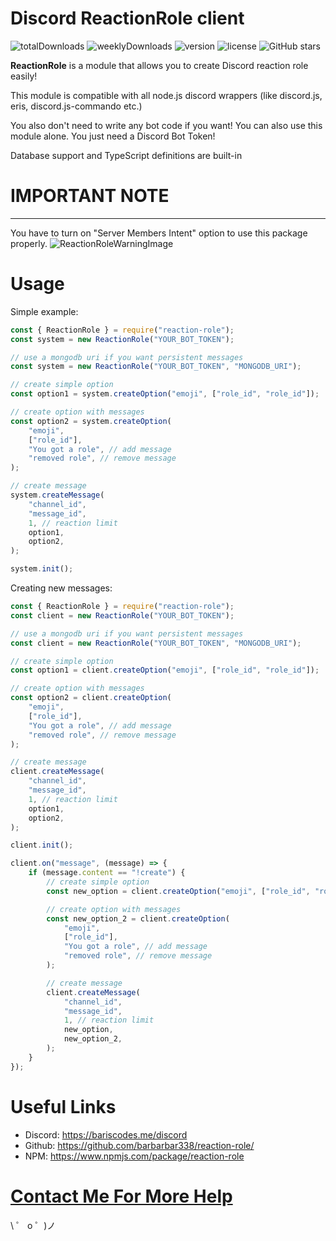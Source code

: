 # Discord ReactionRole client

![totalDownloads](https://img.shields.io/npm/dt/reaction-role?style=for-the-badge)
![weeklyDownloads](https://img.shields.io/npm/dw/reaction-role?style=for-the-badge)
![version](https://img.shields.io/npm/v/reaction-role?style=for-the-badge)
![license](https://img.shields.io/npm/l/reaction-role?style=for-the-badge)
![GitHub stars](https://img.shields.io/github/stars/barbarbar338/reaction-role?style=for-the-badge)

**ReactionRole** is a module that allows you to create Discord reaction role easily!

This module is compatible with all node.js discord wrappers (like discord.js, eris, discord.js-commando etc.)

You also don't need to write any bot code if you want! You can also use this module alone. You just need a Discord Bot Token!

Database support and TypeScript definitions are built-in

# IMPORTANT NOTE

---

You have to turn on "Server Members Intent" option to use this package properly.
![ReactionRoleWarningImage](https://raw.githubusercontent.com/barbarbar338/lib/master/personal_page/images/reaction-role-warning.png)

# Usage

Simple example:

```js
const { ReactionRole } = require("reaction-role");
const system = new ReactionRole("YOUR_BOT_TOKEN");

// use a mongodb uri if you want persistent messages
const system = new ReactionRole("YOUR_BOT_TOKEN", "MONGODB_URI");

// create simple option
const option1 = system.createOption("emoji", ["role_id", "role_id"]);

// create option with messages
const option2 = system.createOption(
	"emoji",
	["role_id"],
	"You got a role", // add message
	"removed role", // remove message
);

// create message
system.createMessage(
	"channel_id",
	"message_id",
	1, // reaction limit
	option1,
	option2,
);

system.init();
```

Creating new messages:

```js
const { ReactionRole } = require("reaction-role");
const client = new ReactionRole("YOUR_BOT_TOKEN");

// use a mongodb uri if you want persistent messages
const client = new ReactionRole("YOUR_BOT_TOKEN", "MONGODB_URI");

// create simple option
const option1 = client.createOption("emoji", ["role_id", "role_id"]);

// create option with messages
const option2 = client.createOption(
	"emoji",
	["role_id"],
	"You got a role", // add message
	"removed role", // remove message
);

// create message
client.createMessage(
	"channel_id",
	"message_id",
	1, // reaction limit
	option1,
	option2,
);

client.init();

client.on("message", (message) => {
	if (message.content == "!create") {
		// create simple option
		const new_option = client.createOption("emoji", ["role_id", "role_id"]);

		// create option with messages
		const new_option_2 = client.createOption(
			"emoji",
			["role_id"],
			"You got a role", // add message
			"removed role", // remove message
		);

		// create message
		client.createMessage(
			"channel_id",
			"message_id",
			1, // reaction limit
			new_option,
			new_option_2,
		);
	}
});
```

# Useful Links

-   Discord: https://bariscodes.me/discord
-   Github: https://github.com/barbarbar338/reaction-role/
-   NPM: https://www.npmjs.com/package/reaction-role

# [Contact Me For More Help](https://bariscodes.me/discord)

\ ゜ o ゜)ノ
